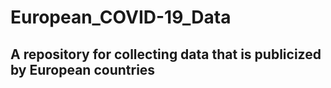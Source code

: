 # European_COVID-19_Data

## A repository for collecting data that is publicized by European countries
